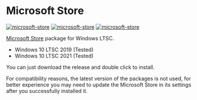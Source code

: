 # Microsoft Store

[![microsoft-store](https://img.shields.io/badge/LICENSE-BSD3%20Clause%20Liscense-blue?style=flat-square)](./LICENSE)
[![microsoft-store](https://img.shields.io/badge/GitHub-Microsoft%20Store-blueviolet?style=flat-square&logo=github)](https://github.com/fernvenue/microsoft-store)
[![microsoft-store](https://img.shields.io/badge/GitLab-Microsoft%20Store-orange?style=flat-square&logo=gitlab)](https://gitlab.com/fernvenue/microsoft-store)

[Microsoft Store](https://www.microsoft.com/store) package for Windows LTSC.

- Windows 10 LTSC 2019 (Tested)
- Windows 10 LTSC 2021 (Tested)

You can just download the release and double click to install.

For compatibility reasons, the latest version of the packages is not used, for better experience you may need to update the Microsoft Store in its settings after you successfully installed it.
